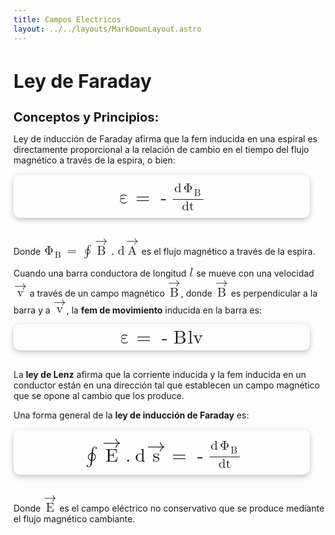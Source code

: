```yaml
---
title: Campos Electricos
layout: ../../layouts/MarkDownLayout.astro
---
```


## **Ley de Faraday**

### **Conceptos y Principios:**
Ley de inducción de Faraday afirma que la fem inducida en una espiral es directamente proporcional a la relación de cambio en el tiempo del flujo magnético a través de la espira, o bien:

<div class="img-container">
  <math xmlns="http://www.w3.org/1998/Math/MathML"><mi mathvariant="normal">&#x3b5;</mi><mo>=</mo><mo>-</mo><mfrac><mrow><mi mathvariant="normal">d</mi><msubsup><mi mathvariant="normal">&#x3a6;</mi><mi mathvariant="normal">B</mi><mo>&#xA0;</mo></msubsup></mrow><mi mathvariant="normal">dt</mi></mfrac></math>
</div>

Donde <math xmlns="http://www.w3.org/1998/Math/MathML"><msubsup><mi mathvariant="normal">&#x3a6;</mi><mi mathvariant="normal">B</mi><mo>&#xA0;</mo></msubsup><mo>=</mo><mo>&#x222e;</mo><mover accent='true'><mi mathvariant="normal">B</mi><mo>&#x2192;</mo></mover><mo>.</mo><mi mathvariant="normal">d</mi><mover accent='true'><mi mathvariant="normal">A</mi><mo>&#x2192;</mo></mover></math> es el flujo magnético a través de la espira.

Cuando una barra conductora de longitud <math xmlns="http://www.w3.org/1998/Math/MathML"><mi mathvariant="script">l</mi></math> se mueve con una velocidad <math xmlns="http://www.w3.org/1998/Math/MathML"><mover accent='true'><mi mathvariant="normal">v</mi><mo>&#x2192;</mo></mover></math> a través de un campo magnético <math xmlns="http://www.w3.org/1998/Math/MathML"><mover accent='true'><mi mathvariant="normal">B</mi><mo>&#x2192;</mo></mover></math>, donde <math xmlns="http://www.w3.org/1998/Math/MathML"><mover accent='true'><mi mathvariant="normal">B</mi><mo>&#x2192;</mo></mover></math> es perpendicular a la barra y
a <math xmlns="http://www.w3.org/1998/Math/MathML"><mover accent='true'><mi mathvariant="normal">v</mi><mo>&#x2192;</mo></mover></math>, la **fem de movimiento** inducida en la barra es:

<div class="img-container">
  <math xmlns="http://www.w3.org/1998/Math/MathML"><mi mathvariant="normal">&#x3b5;</mi><mo>=</mo><mo>-</mo><mi mathvariant="normal">B</mi><mi mathvariant="script">lv</mi></math>
</div>

La **ley de Lenz** afirma que la corriente inducida y la fem inducida en un conductor están en una dirección tal que establecen un campo magnético que se opone al cambio que los produce.

Una forma general de la **ley de inducción de Faraday** es:

<div class="img-container">
  <math xmlns="http://www.w3.org/1998/Math/MathML"><mo>&#x222e;</mo><mover accent='true'><mi mathvariant="normal">E</mi><mo>&#x2192;</mo></mover><mo>.</mo><mi mathvariant="normal">d</mi><mover accent='true'><mi mathvariant="normal">s</mi><mo>&#x2192;</mo></mover><mo>=</mo><mo>-</mo><mfrac><mrow><mi mathvariant="normal">d</mi><msubsup><mi mathvariant="normal">&#x3a6;</mi><mi mathvariant="normal">B</mi><mo>&#xA0;</mo></msubsup></mrow><mi mathvariant="normal">dt</mi></mfrac></math>
</div>

Donde <math xmlns="http://www.w3.org/1998/Math/MathML"><mover accent='true'><mi mathvariant="normal">E</mi><mo>&#x2192;</mo></mover></math> es el campo eléctrico no conservativo que se produce mediante el flujo magnético cambiante.

<style>
  h2{
    color: var(--primary-color);
    width: 100%;
    text-align: left;
    font-size: 30px;
    margin-bottom: 20px;
    font-weight: 700;
  }
  h3{
    width: 100%;
    text-align: left;
    margin-bottom: 10px;
    font-size: 20px;
    font-weight: 500;
    color: var(--font-color)
  }
  p{
    width: 100%;
    text-align: left;
    margin-bottom: 10px;
    font-weight: 400;
    color: var(--snd-font-color)
  }
  ul{
    width: 90%;
    margin: 0 0 20px 0;
  }
  li{
    margin-top: 5px;
  }
  math{
    font-weight: 500;
    font-size: 20px;
  }
  mi,
  mo,
  msubsup,
  mfrac,
  mrow,
  mn{
    margin: 1px;
  }
  .img-container{
    display: flex;
    align-items: center;
    justify-content: center;
    width: 90%;
    padding: 10px;
		background-color: var(--snd-bg-color);
    border-radius: 10px;
    margin: 15px 0 30px 0;
    box-shadow: rgba(0, 0, 0, 0.24) 0px 3px 8px;
    transition: all 300ms ease-in-out;
  }
  .img-container:hover{
    transform: scale(1.07);
    border: 1px solid var(--primary-color)
  }
  .img-container img{
    max-width: 90%;
    border-radius: 10px;
  }
  .img-container math{
    font-size: 30px;
    color: var(--primary-color)
  }
</style>